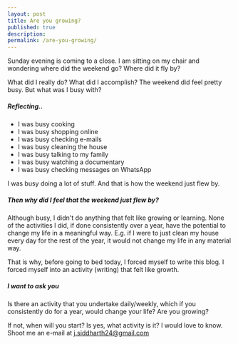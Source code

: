 ```yaml
---
layout: post
title: Are you growing?
published: true
description: 
permalink: /are-you-growing/
---
```




Sunday evening is coming to a close. I am sitting on my chair and wondering where did the weekend go? Where did it fly by? 

What did I really do? What did I accomplish? The weekend did feel pretty busy. But what was I busy with? 

##### **Reflecting..**

- I was busy cooking 
- I was busy shopping online
- I was busy checking e-mails 
- I was busy cleaning the house
- I was busy talking to my family 
- I was busy watching a documentary
- I was busy checking messages on WhatsApp

I was busy doing a lot of stuff. And that is how the weekend just flew by. 

##### **Then why did I feel that the weekend just flew by?** 

Although busy, I didn't do anything that felt like growing or learning. None of the activities I did, if done consistently over a year, have the potential to change my life in a meaningful way. E.g. if I were to just clean my house every day for the rest of the year, it would not change my life in any material way. 

That is why, before going to bed today, I forced myself to write this blog. I forced myself into an activity (writing) that felt like growth.

##### **I want to ask you** 

Is there an activity that you undertake daily/weekly, which if you consistently do for a year, would change your life? Are you growing?

If not, when will you start? Is yes, what activity is it? I would love to know. Shoot me an e-mail at j.siddharth24@gmail.com

